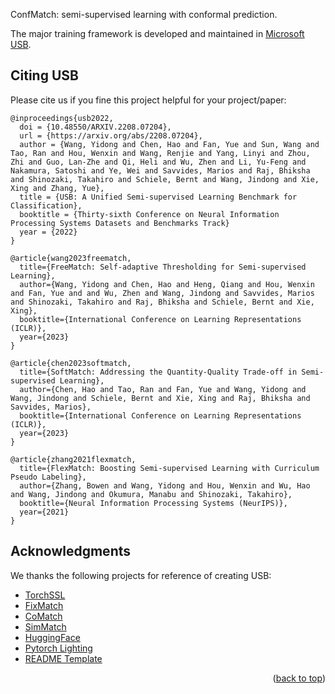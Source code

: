 ConfMatch: semi-supervised learning with conformal prediction.

The major training framework is developed and maintained in [Microsoft USB](https://github.com/microsoft/Semi-supervised-learning).

## Citing USB

Please cite us if you fine this project helpful for your project/paper:

```
@inproceedings{usb2022,
  doi = {10.48550/ARXIV.2208.07204},
  url = {https://arxiv.org/abs/2208.07204},
  author = {Wang, Yidong and Chen, Hao and Fan, Yue and Sun, Wang and Tao, Ran and Hou, Wenxin and Wang, Renjie and Yang, Linyi and Zhou, Zhi and Guo, Lan-Zhe and Qi, Heli and Wu, Zhen and Li, Yu-Feng and Nakamura, Satoshi and Ye, Wei and Savvides, Marios and Raj, Bhiksha and Shinozaki, Takahiro and Schiele, Bernt and Wang, Jindong and Xie, Xing and Zhang, Yue},
  title = {USB: A Unified Semi-supervised Learning Benchmark for Classification},
  booktitle = {Thirty-sixth Conference on Neural Information Processing Systems Datasets and Benchmarks Track}
  year = {2022}
}

@article{wang2023freematch,
  title={FreeMatch: Self-adaptive Thresholding for Semi-supervised Learning},
  author={Wang, Yidong and Chen, Hao and Heng, Qiang and Hou, Wenxin and Fan, Yue and and Wu, Zhen and Wang, Jindong and Savvides, Marios and Shinozaki, Takahiro and Raj, Bhiksha and Schiele, Bernt and Xie, Xing},
  booktitle={International Conference on Learning Representations (ICLR)},
  year={2023}
}

@article{chen2023softmatch,
  title={SoftMatch: Addressing the Quantity-Quality Trade-off in Semi-supervised Learning},
  author={Chen, Hao and Tao, Ran and Fan, Yue and Wang, Yidong and Wang, Jindong and Schiele, Bernt and Xie, Xing and Raj, Bhiksha and Savvides, Marios},
  booktitle={International Conference on Learning Representations (ICLR)},
  year={2023}
}

@article{zhang2021flexmatch,
  title={FlexMatch: Boosting Semi-supervised Learning with Curriculum Pseudo Labeling},
  author={Zhang, Bowen and Wang, Yidong and Hou, Wenxin and Wu, Hao and Wang, Jindong and Okumura, Manabu and Shinozaki, Takahiro},
  booktitle={Neural Information Processing Systems (NeurIPS)},
  year={2021}
}
```

<!-- ACKNOWLEDGMENTS -->

## Acknowledgments

We thanks the following projects for reference of creating USB:

- [TorchSSL](https://github.com/TorchSSL/TorchSSL)
- [FixMatch](https://github.com/google-research/fixmatch)
- [CoMatch](https://github.com/salesforce/CoMatch)
- [SimMatch](https://github.com/KyleZheng1997/simmatch)
- [HuggingFace](https://huggingface.co/docs/transformers/index)
- [Pytorch Lighting](https://github.com/Lightning-AI/lightning)
- [README Template](https://github.com/othneildrew/Best-README-Template)

<p align="right">(<a href="#top">back to top</a>)</p>

<!-- MARKDOWN LINKS & IMAGES -->

<!-- https://www.markdownguide.org/basic-syntax/#reference-style-links -->

[contributors-shield]: https://img.shields.io/github/contributors/microsoft/Semi-supervised-learning.svg?style=for-the-badge
[contributors-url]: https://github.com/microsoft/Semi-supervised-learning/graphs/contributors
[forks-shield]: https://img.shields.io/github/forks/microsoft/Semi-supervised-learning.svg?style=for-the-badge
[forks-url]: https://github.com/microsoft/Semi-supervised-learning/network/members
[stars-shield]: https://img.shields.io/github/stars/microsoft/Semi-supervised-learning.svg?style=for-the-badge
[stars-url]: https://github.com/microsoft/Semi-supervised-learning/stargazers
[issues-shield]: https://img.shields.io/github/issues/microsoft/Semi-supervised-learning.svg?style=for-the-badge
[issues-url]: https://github.com/microsoft/Semi-supervised-learning/issues
[license-shield]: https://img.shields.io/github/license/microsoft/Semi-supervised-learning.svg?style=for-the-badge
[license-url]: https://github.com/microsoft/Semi-supervised-learning/blob/main/LICENSE.txt
